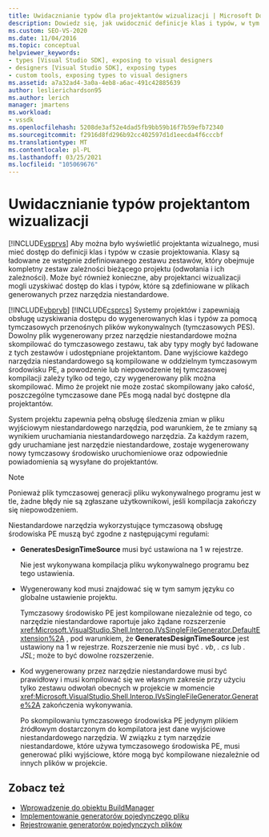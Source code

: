 ```yaml
---
title: Uwidacznianie typów dla projektantów wizualizacji | Microsoft Docs
description: Dowiedz się, jak uwidocznić definicje klas i typów, w tym te w narzędziach niestandardowych, aby program Visual Studio mógł udostępnić je projektantom wizualizacji.
ms.custom: SEO-VS-2020
ms.date: 11/04/2016
ms.topic: conceptual
helpviewer_keywords:
- types [Visual Studio SDK], exposing to visual designers
- designers [Visual Studio SDK], exposing types
- custom tools, exposing types to visual designers
ms.assetid: a7a32ad4-3a0a-4eb8-a6ac-491c42885639
author: leslierichardson95
ms.author: lerich
manager: jmartens
ms.workload:
- vssdk
ms.openlocfilehash: 5208de3af52e4dad5fb9bb59b16f7b59efb72340
ms.sourcegitcommit: f2916d8fd296b92cc402597d1d1eecda4f6cccbf
ms.translationtype: MT
ms.contentlocale: pl-PL
ms.lasthandoff: 03/25/2021
ms.locfileid: "105069676"
---
```

# <a name="expose-types-to-visual-designers"></a>Uwidacznianie typów projektantom wizualizacji
[!INCLUDE[vsprvs](../../code-quality/includes/vsprvs_md.md)] Aby można było wyświetlić projektanta wizualnego, musi mieć dostęp do definicji klas i typów w czasie projektowania. Klasy są ładowane ze wstępnie zdefiniowanego zestawu zestawów, który obejmuje kompletny zestaw zależności bieżącego projektu (odwołania i ich zależności). Może być również konieczne, aby projektanci wizualizacji mogli uzyskiwać dostęp do klas i typów, które są zdefiniowane w plikach generowanych przez narzędzia niestandardowe.

 [!INCLUDE[vbprvb](../../code-quality/includes/vbprvb_md.md)] [!INCLUDE[csprcs](../../data-tools/includes/csprcs_md.md)] Systemy projektów i zapewniają obsługę uzyskiwania dostępu do wygenerowanych klas i typów za pomocą tymczasowych przenośnych plików wykonywalnych (tymczasowych PES). Dowolny plik wygenerowany przez narzędzie niestandardowe można skompilować do tymczasowego zestawu, tak aby typy mogły być ładowane z tych zestawów i udostępniane projektantom. Dane wyjściowe każdego narzędzia niestandardowego są kompilowane w oddzielnym tymczasowym środowisku PE, a powodzenie lub niepowodzenie tej tymczasowej kompilacji zależy tylko od tego, czy wygenerowany plik można skompilować. Mimo że projekt nie może zostać skompilowany jako całość, poszczególne tymczasowe dane PEs mogą nadal być dostępne dla projektantów.

 System projektu zapewnia pełną obsługę śledzenia zmian w pliku wyjściowym niestandardowego narzędzia, pod warunkiem, że te zmiany są wynikiem uruchamiania niestandardowego narzędzia. Za każdym razem, gdy uruchamiane jest narzędzie niestandardowe, zostaje wygenerowany nowy tymczasowy środowisko uruchomieniowe oraz odpowiednie powiadomienia są wysyłane do projektantów.

> [!NOTE]
> Ponieważ plik tymczasowej generacji pliku wykonywalnego programu jest w tle, żadne błędy nie są zgłaszane użytkownikowi, jeśli kompilacja zakończy się niepowodzeniem.

 Niestandardowe narzędzia wykorzystujące tymczasową obsługę środowiska PE muszą być zgodne z następującymi regułami:

- **GeneratesDesignTimeSource** musi być ustawiona na 1 w rejestrze.

     Nie jest wykonywana kompilacja pliku wykonywalnego programu bez tego ustawienia.

- Wygenerowany kod musi znajdować się w tym samym języku co globalne ustawienie projektu.

     Tymczasowy środowisko PE jest kompilowane niezależnie od tego, co narzędzie niestandardowe raportuje jako żądane rozszerzenie <xref:Microsoft.VisualStudio.Shell.Interop.IVsSingleFileGenerator.DefaultExtension%2A> , pod warunkiem, że **GeneratesDesignTimeSource** jest ustawiony na 1 w rejestrze. Rozszerzenie nie musi być *. vb*, *. cs* lub *. JSL*; może to być dowolne rozszerzenie.

- Kod wygenerowany przez narzędzie niestandardowe musi być prawidłowy i musi kompilować się we własnym zakresie przy użyciu tylko zestawu odwołań obecnych w projekcie w momencie <xref:Microsoft.VisualStudio.Shell.Interop.IVsSingleFileGenerator.Generate%2A> zakończenia wykonywania.

     Po skompilowaniu tymczasowego środowiska PE jedynym plikiem źródłowym dostarczonym do kompilatora jest dane wyjściowe niestandardowego narzędzia. W związku z tym narzędzie niestandardowe, które używa tymczasowego środowiska PE, musi generować pliki wyjściowe, które mogą być kompilowane niezależnie od innych plików w projekcie.

## <a name="see-also"></a>Zobacz też
- [Wprowadzenie do obiektu BuildManager](/previous-versions/8f9kffa8(v=vs.140))
- [Implementowanie generatorów pojedynczego pliku](../../extensibility/internals/implementing-single-file-generators.md)
- [Rejestrowanie generatorów pojedynczych plików](../../extensibility/internals/registering-single-file-generators.md)